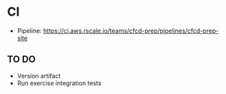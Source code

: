 # CI

- Pipeline: https://ci.aws.rscale.io/teams/cfcd-prep/pipelines/cfcd-prep-site

## TO DO

- Version artifact
- Run exercise integration tests

